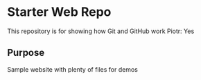 # Starter Web Repo

This repository is for showing how Git and GitHub work
Piotr: Yes

## Purpose

Sample website with plenty of files for demos